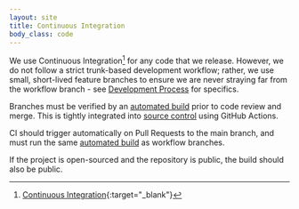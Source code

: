 ```yaml
---
layout: site
title: Continuous Integration
body_class: code
---
```


We use Continuous Integration[^1] for any code that we release. However, we do not follow a strict trunk-based development workflow; rather, we use small, short-lived feature branches to ensure we are never straying far from the workflow branch - see [Development Process](development-process.html) for specifics.

Branches must be verified by an [automated build](builds.html) prior to code review and merge. This is tightly integrated into [source control](source-control.html) using GitHub Actions.

CI should trigger automatically on Pull Requests to the main branch, and must run the same [automated build](builds.html) as workflow branches.

If the project is open-sourced and the repository is public, the build should also be public.

[^1]: [Continuous Integration](https://martinfowler.com/articles/continuousIntegration.html){:target="_blank"}